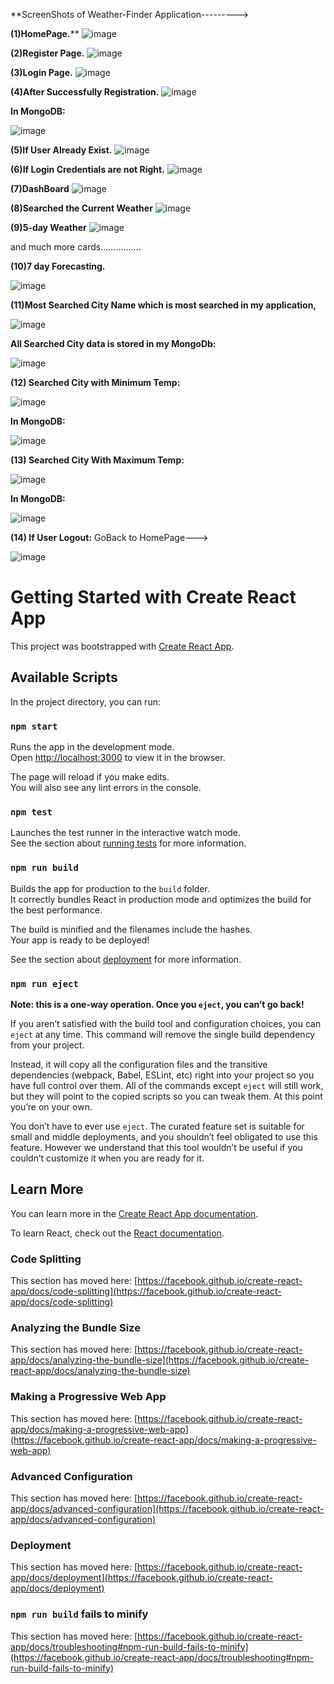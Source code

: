 **ScreenShots of Weather-Finder Application--------->

**(1)HomePage.****
![image](https://user-images.githubusercontent.com/95482684/151920197-23f68cb2-bf73-4ee1-ada0-56cf37176c5b.png)

**(2)Register Page.**
![image](https://user-images.githubusercontent.com/95482684/151920309-c08afca5-c010-4edd-90fa-583d0d2ec7ae.png)

**(3)Login Page.**
![image](https://user-images.githubusercontent.com/95482684/151920357-fa7ffecb-b3d9-422f-91fa-2a57acebd382.png)

**(4)After Successfully Registration.**
![image](https://user-images.githubusercontent.com/95482684/151920472-64125397-bfb9-4cab-ada0-e2b64c197217.png)

**In MongoDB:**

![image](https://user-images.githubusercontent.com/95482684/151921890-427a7374-c671-421a-963c-f301b0907d1d.png)


**(5)If User Already Exist.**
![image](https://user-images.githubusercontent.com/95482684/151920577-b368214a-6a69-4c88-abe7-f80cf042234a.png)

**(6)If Login Credentials are not Right.**
![image](https://user-images.githubusercontent.com/95482684/151920679-d15ae591-cacb-4031-b14c-aa27e8e088e8.png)

**(7)DashBoard**
![image](https://user-images.githubusercontent.com/95482684/151920726-4dbdf6d3-9850-4be9-b770-11f9bcee9ade.png)

**(8)Searched the Current Weather**
![image](https://user-images.githubusercontent.com/95482684/151920850-f1e39b0b-6e82-4681-bc95-ac252f01994d.png)

**(9)5-day Weather** 
![image](https://user-images.githubusercontent.com/95482684/151920925-1b96feef-00b7-4a97-9ca3-7cfe3fc2e28c.png)

and much more cards................

**(10)7 day Forecasting.**

![image](https://user-images.githubusercontent.com/95482684/151921190-9decdc54-3050-484b-9e12-1cfc76429e3d.png)


**(11)Most Searched City Name which is most searched in my application,**

![image](https://user-images.githubusercontent.com/95482684/151921312-62f16fc4-a245-4e2a-9023-619574698005.png)

**All Searched City data is stored in my MongoDb:**

![image](https://user-images.githubusercontent.com/95482684/151921487-21d4340c-81d1-4751-93d9-7ef19cf8351f.png)

**(12) Searched City with Minimum Temp:**

![image](https://user-images.githubusercontent.com/95482684/151921547-90f5ac9e-65c9-4524-9c23-abc3d3f0ed0a.png)

**In MongoDB:**

![image](https://user-images.githubusercontent.com/95482684/151921593-0dc21dee-a92b-437c-b63a-5f4f017715c4.png)

**(13) Searched City With Maximum Temp:**

![image](https://user-images.githubusercontent.com/95482684/151921652-bfff2098-da75-49b7-aca1-ddf290ec76f8.png)

**In MongoDB:**

![image](https://user-images.githubusercontent.com/95482684/151921710-e3493978-d111-48eb-a7f6-277fc4859878.png)

**(14) If User Logout:**
GoBack to HomePage--->

![image](https://user-images.githubusercontent.com/95482684/151921823-75ac753b-096f-4c66-9e78-f19c30801217.png)










# Getting Started with Create React App

This project was bootstrapped with [Create React App](https://github.com/facebook/create-react-app).

## Available Scripts

In the project directory, you can run:

### `npm start`

Runs the app in the development mode.\
Open [http://localhost:3000](http://localhost:3000) to view it in the browser.

The page will reload if you make edits.\
You will also see any lint errors in the console.

### `npm test`

Launches the test runner in the interactive watch mode.\
See the section about [running tests](https://facebook.github.io/create-react-app/docs/running-tests) for more information.

### `npm run build`

Builds the app for production to the `build` folder.\
It correctly bundles React in production mode and optimizes the build for the best performance.

The build is minified and the filenames include the hashes.\
Your app is ready to be deployed!

See the section about [deployment](https://facebook.github.io/create-react-app/docs/deployment) for more information.

### `npm run eject`

**Note: this is a one-way operation. Once you `eject`, you can’t go back!**

If you aren’t satisfied with the build tool and configuration choices, you can `eject` at any time. This command will remove the single build dependency from your project.

Instead, it will copy all the configuration files and the transitive dependencies (webpack, Babel, ESLint, etc) right into your project so you have full control over them. All of the commands except `eject` will still work, but they will point to the copied scripts so you can tweak them. At this point you’re on your own.

You don’t have to ever use `eject`. The curated feature set is suitable for small and middle deployments, and you shouldn’t feel obligated to use this feature. However we understand that this tool wouldn’t be useful if you couldn’t customize it when you are ready for it.

## Learn More

You can learn more in the [Create React App documentation](https://facebook.github.io/create-react-app/docs/getting-started).

To learn React, check out the [React documentation](https://reactjs.org/).

### Code Splitting

This section has moved here: [https://facebook.github.io/create-react-app/docs/code-splitting](https://facebook.github.io/create-react-app/docs/code-splitting)

### Analyzing the Bundle Size

This section has moved here: [https://facebook.github.io/create-react-app/docs/analyzing-the-bundle-size](https://facebook.github.io/create-react-app/docs/analyzing-the-bundle-size)

### Making a Progressive Web App

This section has moved here: [https://facebook.github.io/create-react-app/docs/making-a-progressive-web-app](https://facebook.github.io/create-react-app/docs/making-a-progressive-web-app)

### Advanced Configuration

This section has moved here: [https://facebook.github.io/create-react-app/docs/advanced-configuration](https://facebook.github.io/create-react-app/docs/advanced-configuration)

### Deployment

This section has moved here: [https://facebook.github.io/create-react-app/docs/deployment](https://facebook.github.io/create-react-app/docs/deployment)

### `npm run build` fails to minify

This section has moved here: [https://facebook.github.io/create-react-app/docs/troubleshooting#npm-run-build-fails-to-minify](https://facebook.github.io/create-react-app/docs/troubleshooting#npm-run-build-fails-to-minify)
